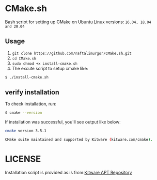 # CMake.sh
Bash script for setting up CMake on Ubuntu Linux versions: `16.04, 18.04 and 20.04`

## Usage
1. `git clone https://github.com/naftalimurgor/CMake.sh.git`
2.  `cd CMake.sh`
3. `sudo chmod +x install-cmake.sh`
4. The excute script to setup cmake like:  
```bash
$ ./install-cmake.sh
```

## verify installation
To check installation, run:
```bash
$ cmake --version
```
If installation was successful, you'll see output like below:
```bash
cmake version 3.5.1

CMake suite maintained and supported by Kitware (kitware.com/cmake).

```
# LICENSE
Installation script is provided as is from [Kitware APT Repository](https://apt.kitware.com/)
